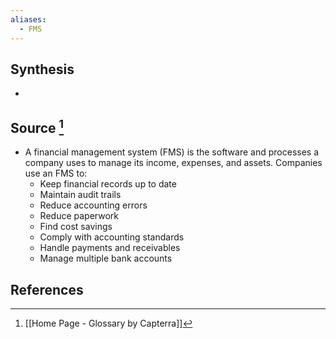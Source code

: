 ```yaml
---
aliases:
  - FMS
---
```

## Synthesis
- 
## Source [^1]
- A financial management system (FMS) is the software and processes a company uses to manage its income, expenses, and assets. Companies use an FMS to:
	- Keep financial records up to date
	- Maintain audit trails
	- Reduce accounting errors
	- Reduce paperwork
	- Find cost savings
	- Comply with accounting standards
	- Handle payments and receivables
	- Manage multiple bank accounts
## References

[^1]: [[Home Page - Glossary by Capterra]]